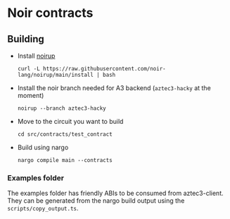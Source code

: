 # Noir contracts

## Building

- Install [noirup](https://github.com/noir-lang/noirup)
  ```
  curl -L https://raw.githubusercontent.com/noir-lang/noirup/main/install | bash
  ```
- Install the noir branch needed for A3 backend (`aztec3-hacky` at the moment)
  ```
  noirup --branch aztec3-hacky
  ```
- Move to the circuit you want to build
  ```
  cd src/contracts/test_contract
  ```
- Build using nargo
  ```
  nargo compile main --contracts
  ```

### Examples folder

The examples folder has friendly ABIs to be consumed from aztec3-client. They can be generated from the nargo build output using the `scripts/copy_output.ts`.
